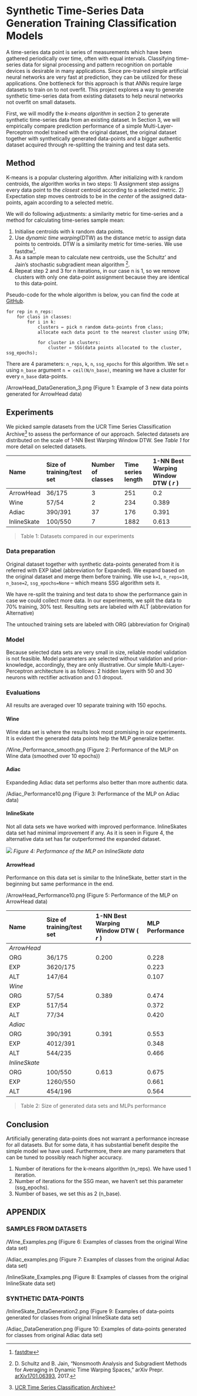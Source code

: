 # Synthetic Time-Series Data Generation Training Classification Models
A time-series data point is series of measurements which have been gathered periodically over time, often with equal intervals. Classifying time-series data for signal processing and pattern recognition on portable devices is desirable in many applications. Since pre-trained simple artificial neural networks are very fast at prediction, they can be utilized for these applications. One bottleneck for this approach is that ANNs require large datasets to train on to not overfit. This project explores a way to generate synthetic time-series data from existing datasets to help neural networks not overfit on small datasets.

First, we will modify the *k-means algorithm* in section 2 to generate synthetic time-series data from an existing dataset. In Section 3, we will empirically compare prediction performance of a simple Multi-Layer-Perceptron model trained with the original dataset, the original dataset together with synthetically generated data-points and a bigger authentic dataset acquired through re-splitting the training and test data sets.

## Method
K-means is a popular clustering algorithm. After initializing with k random centroids, the algorithm works in two steps: 1) Assignment step assigns every data point to the _closest_ centroid according to a selected metric. 2) Expectation step moves centroids to be in the _center_ of the assigned data-points, again according to a selected metric.

We will do following adjustments: a similarity metric for time-series and a method for calculating time-series sample mean:

1. Initialise centroids with k random data points.
2. Use _dynamic time warping_(DTW) as the distance metric to assign data points to centroids. DTW is a similarity metric for time-series. We use fastdtw[^1].
3. As a sample mean to calculate new centroids, use the Schultz’ and Jain’s stochastic subgradient mean algorithm [^2].
4. Repeat step 2 and 3 for n iterations, in our case n is 1, so we remove clusters with only one data-point assignment because they are identical to this data-point.

Pseudo-code for the whole algorithm is below, you can find the code at [GitHub](https://github.com/oguzserbetci/generate-time-series).

```
for rep in n_reps:
    for class in classes:
        for i in k:
            clusters ← pick n random data-points from class;
            allocate each data point to the nearest cluster using DTW;

            for cluster in clusters:
                cluster ← SSG(data points allocated to the cluster, ssg_epochs);
```
There are 4 parameters: `n_reps`, `k`, `n`, `ssg_epochs` for this algorithm. We set `n` using `n_base` argument `n = ceil(N/n_base)`, meaning we have a cluster for every `n_base` data-points.

/ArrowHead_DataGeneration_3.png (Figure 1: Example of 3 new data points generated for ArrowHead data)

## Experiments
We picked sample datasets from the UCR Time Series Classification Archive[^3] to assess the performance of our approach. Selected datasets are distributed on the scale of 1-NN Best Warping Window DTW. See _Table 1_ for more detail on selected datasets.

| Name | Size of training/test set | Number of classes | Time series length | 1-NN Best Warping Window DTW ( _r_ ) |
|:--|:--|:--|:--|:--|
| ArrowHead | 36/175 | 3 | 251 | 0.2 |
| Wine | 57/54 | 2 | 234 | 0.389 |
| Adiac | 390/391 | 37 | 176 | 0.391 |
| InlineSkate | 100/550 | 7 | 1882 | 0.613 |

> Table 1: Datasets compared in our experiments

### Data preparation
Original dataset together with synthetic data-points generated from it is referred with EXP label (abbreviation for Expanded). We expand based on the original dataset and merge them before training. We use `k=1`, `n_reps=10`, `n_base=2`, `ssg_epochs=None` – which means SSG algorithm sets it.

We have re-split the training and test data to show the performance gain in case we could collect more data. In our experiments, we split the data to 70% training, 30% test. Resulting sets are labeled with ALT (abbreviation for Alternative)

The untouched training sets are labeled with ORG (abbreviation for Original)

### Model
Because selected data sets are very small in size, reliable model validation is not feasible. Model parameters are selected without validation and prior-knowledge, accordingly, they are only illustrative. Our simple Multi-Layer-Perceptron architecture is as follows: 2 hidden layers with 50 and 30 neurons with rectifier activation and 0.1 dropout.

### Evaluations
All results are averaged over 10 separate training with 150 epochs.

#### Wine
Wine data set is where the results look most promising in our experiments. It is evident the generated data points help the MLP generalize better.

/Wine_Performance_smooth.png (Figure 2: Performance of the MLP on Wine data (smoothed over 10 epochs))

#### Adiac
Expandeding Adiac data set performs also better than more authentic data.

/Adiac_Performance10.png (Figure 3: Performance of the MLP on Adiac data)

#### InlineSkate
Not all data sets we have worked with improved performance. InlineSkates data set had minimal improvement if any. As it is seen in Figure 4, the alternative data set has far outperformed the expanded dataset.

![](img/InlineSkate_Performance10.png)
*Figure 4: Performance of the MLP on InlineSkate data*

#### ArrowHead
Performance on this data set is similar to the InlineSkate, better start in the beginning but same performance in the end.

/ArrowHead_Performance10.png (Figure 5: Performance of the MLP on ArrowHead data)

| Name | Size of training/test set | 1-NN Best Warping Window DTW ( _r_ ) | MLP Performance
|:--|:--|:--|:--|
| _ArrowHead_ |
          ORG | 36/175   | 0.200 |  0.228 |
          EXP | 3620/175 |       |  0.223 |
          ALT | 147/64   |       |  0.107 |
| _Wine_ |        |       |       |
     ORG | 57/54  | 0.389 | 0.474 |
     EXP | 517/54 |       | 0.372 |
     ALT | 77/34  |       | 0.420 |
| _Adiac_ |          |       |        |
      ORG | 390/391  | 0.391 |  0.553 |
      EXP | 4012/391 |       |  0.348 |
      ALT | 544/235  |       |  0.466 |
| _InlineSkate_ |          |       |       |
            ORG | 100/550  | 0.613 | 0.675 |
            EXP | 1260/550 |       | 0.661 |
            ALT | 454/196  |       | 0.564 |

> Table 2: Size of generated data sets and MLPs performance

## Conclusion
Artificially generating data-points does not warrant a performance increase for all datasets. But for some data, it has substantial benefit despite the simple model we have used. Furthermore, there are many parameters that can be tuned to possibly reach higher accuracy.

1. Number of iterations for the k-means algorithm (n_reps). We have used 1 iteration.
2. Number of iterations for the SSG mean, we haven’t set this parameter (ssg_epochs).
3. Number of bases, we set this as 2 (n_base).

## APPENDIX
### SAMPLES FROM DATASETS

/Wine_Examples.png (Figure 6: Examples of classes from the original Wine data set)

/Adiac_examples.png (Figure 7: Examples of classes from the original Adiac data set)

/InlineSkate_Examples.png (Figure 8: Examples of classes from the original InlineSkate data set)

### SYNTHETIC DATA-POINTS

/InlineSkate_DataGeneration2.png (Figure 9: Examples of data-points generated for classes from original InlineSkate data set)

/Adiac_DataGeneration.png (Figure 10: Examples of data-points generated for classes from original Adiac data set)

[^1]: [fastdtw](https://pypi.python.org/pypi/fastdtw)

[^2]: D. Schultz and B. Jain, “Nonsmooth Analysis and Subgradient Methods for Averaging in Dynamic Time Warping Spaces,” arXiv Prepr. [arXiv1701.06393](https://arxiv.org/abs/1701.06393), 2017.

[^3]: [UCR Time Series Classification Archive](http://www.cs.ucr.edu/~eamonn/time_series_data/)
